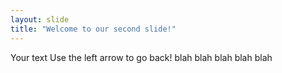 ```yaml
---
layout: slide
title: "Welcome to our second slide!"
---
```

Your text
Use the left arrow to go back!
blah
blah
blah
blah
blah
